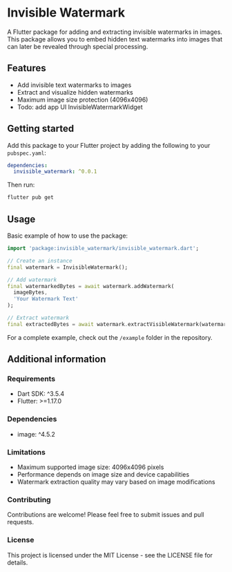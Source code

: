 <!--
This README describes the package. If you publish this package to pub.dev,
this README's contents appear on the landing page for your package.

For information about how to write a good package README, see the guide for
[writing package pages](https://dart.dev/tools/pub/writing-package-pages).

For general information about developing packages, see the Dart guide for
[creating packages](https://dart.dev/guides/libraries/create-packages)
and the Flutter guide for
[developing packages and plugins](https://flutter.dev/to/develop-packages).
-->

# Invisible Watermark

A Flutter package for adding and extracting invisible watermarks in images. This package allows you to embed hidden text watermarks into images that can later be revealed through special processing.

## Features

- Add invisible text watermarks to images
- Extract and visualize hidden watermarks
- Maximum image size protection (4096x4096)
- Todo: add app UI InvisibleWatermarkWidget

## Getting started

Add this package to your Flutter project by adding the following to your `pubspec.yaml`:

```yaml
dependencies:
  invisible_watermark: ^0.0.1
```

Then run:
```bash
flutter pub get
```

## Usage

Basic example of how to use the package:

```dart
import 'package:invisible_watermark/invisible_watermark.dart';

// Create an instance
final watermark = InvisibleWatermark();

// Add watermark
final watermarkedBytes = await watermark.addWatermark(
  imageBytes,
  'Your Watermark Text'
);

// Extract watermark
final extractedBytes = await watermark.extractVisibleWatermark(watermarkedBytes);
```

For a complete example, check out the `/example` folder in the repository.

## Additional information

### Requirements
- Dart SDK: ^3.5.4
- Flutter: >=1.17.0

### Dependencies
- image: ^4.5.2

### Limitations
- Maximum supported image size: 4096x4096 pixels
- Performance depends on image size and device capabilities
- Watermark extraction quality may vary based on image modifications

### Contributing
Contributions are welcome! Please feel free to submit issues and pull requests.

### License
This project is licensed under the MIT License - see the LICENSE file for details.
